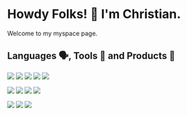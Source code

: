 # Howdy Folks! 👋 I'm Christian.

Welcome to my myspace page.

## Languages 🗣, Tools 🔧 and Products 🎁
<p>
<img src="https://img.shields.io/static/v1?message=go&label=&logo=go&color=blue&style=for-the-badge"/>
<img src="https://img.shields.io/static/v1?message=Python&label=&logo=python&color=yellow&style=for-the-badge"/>
<img src="https://img.shields.io/static/v1?message=JavaScript&label=&logo=JavaScript&color=black&style=for-the-badge"/>
<img src="https://img.shields.io/static/v1?message=Java&label=&logo=Java&color=red&style=for-the-badge"/>
<img src="https://img.shields.io/static/v1?message=c%2B%2B&label=&logo=c%2B%2B&color=lightblue&style=for-the-badge"/>
</p>
<p>
<img src="https://img.shields.io/static/v1?message=TF&label=&logo=terraform&color=purple&style=for-the-badge"/>
<img src="https://img.shields.io/static/v1?message=git&label=&logo=git&color=white&style=for-the-badge"/>
<img src="https://img.shields.io/static/v1?message=containers&label=&logo=docker&color=lightblue&style=for-the-badge"/>
<img src="https://img.shields.io/static/v1?message=linux&label=&logo=debian&color=A81D33&style=for-the-badge"/>
</p>
<p>
<img src="https://img.shields.io/static/v1?message=github&label=&logo=github&color=grey&style=for-the-badge"/>
<img src="https://img.shields.io/static/v1?message=AWS&label=&logo=amazon+aws&color=yellow&style=for-the-badge"/>
<img src="https://img.shields.io/static/v1?message=CircleCI&label=&logo=circleci&color=green&style=for-the-badge"/>
</p>